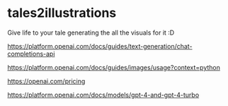 # tales2illustrations
Give life to your tale generating the all the visuals for it :D



https://platform.openai.com/docs/guides/text-generation/chat-completions-api

https://platform.openai.com/docs/guides/images/usage?context=python

https://openai.com/pricing

https://platform.openai.com/docs/models/gpt-4-and-gpt-4-turbo